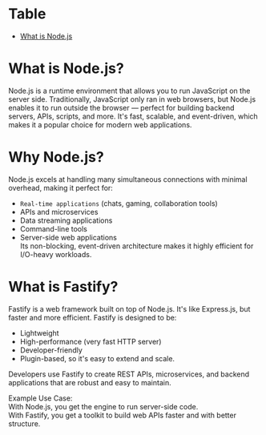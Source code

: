 # Table
- [What is Node.js](#what-is-node-js)

# What is Node.js?
Node.js is a runtime environment that allows you to run JavaScript on the server side. Traditionally, JavaScript only ran in web browsers, but Node.js enables it to run outside the browser — perfect for building backend servers, APIs, scripts, and more. It's fast, scalable, and event-driven, which makes it a popular choice for modern web applications. <br>

# Why Node.js?
Node.js excels at handling many simultaneous connections with minimal overhead, making it perfect for:<br>
- `Real-time applications` (chats, gaming, collaboration tools)<br>
- APIs and microservices<br>
- Data streaming applications<br>
- Command-line tools<br>
- Server-side web applications<br>
Its non-blocking, event-driven architecture makes it highly efficient for I/O-heavy workloads.<br>


# What is Fastify?
Fastify is a web framework built on top of Node.js. It's like Express.js, but faster and more efficient. Fastify is designed to be:<br>
- Lightweight
- High-performance (very fast HTTP server)
- Developer-friendly
- Plugin-based, so it's easy to extend and scale.

Developers use Fastify to create REST APIs, microservices, and backend applications that are robust and easy to maintain.<br>

Example Use Case:<br>
With Node.js, you get the engine to run server-side code.<br>
With Fastify, you get a toolkit to build web APIs faster and with better structure.<br>


